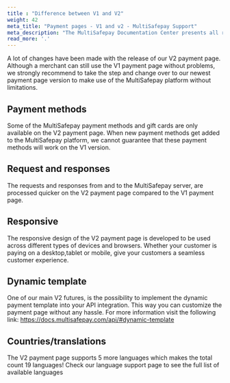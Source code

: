 ```yaml
---
title : "Difference between V1 and V2"
weight: 42
meta_title: "Payment pages - V1 and v2 - MultiSafepay Support"
meta_description: "The MultiSafepay Documentation Center presents all relevant information about our Plugins and API. You can also find support pages for Payment Methods, Tools and General Questions as well as the contact details of our Support and Integration Teams."
read_more: '.'
---
```


A lot of changes have been made with the release of our V2 payment page.  Although a merchant can still use the V1 payment page without problems, we strongly recommend to take the step and change over to our newest payment page version to make use of the MultiSafepay platform without limitations. 

## Payment methods
Some of the MultiSafepay payment methods and gift cards are only available on the V2 payment page. When new payment methods get added to the MultiSafepay platform, we cannot guarantee that these payment methods will work on the V1 version.

## Request and responses
The requests and responses from and to the MultiSafepay server, are processed quicker on the V2 payment page compared to the V1 payment page.

## Responsive
The responsive design of the V2 payment page is developed to be used across different types of devices and browsers. Whether your customer is paying on a desktop,tablet or mobile, give your customers a seamless customer experience.

## Dynamic template
One of our main V2 futures, is the possibility to implement the dynamic payment template into your API integration. This way you can customize the payment page without any hassle.
 For more information visit the following link: https://docs.multisafepay.com/api/#dynamic-template

## Countries/translations
The V2 payment page supports 5 more languages which makes the total count 19 languages! Check our language support page to see the full list of available languages
